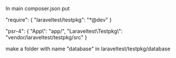 In main composer.json put 

"require": 
  {
    "laraveltest/testpkg": "*@dev"
  }
  
  "psr-4": 
  {
    "App\\": "app/",
    "Laraveltest\\Testpkg\\": "vendor/laraveltest/testpkg/src"
  }
  
 make a folder with name "database" in laraveltest/testpkg/database
